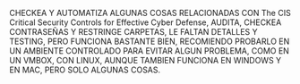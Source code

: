 CHECKEA Y AUTOMATIZA ALGUNAS COSAS RELACIONADAS CON The CIS Critical Security Controls for Effective Cyber Defense, AUDITA, CHECKEA CONTRASEÑAS Y RESTRINGE CARPETAS, LE FALTAN DETALLES Y TESTING, PERO FUNCIONA BASTANTE BIEN, RECOMIENDO PROBARLO EN UN AMBIENTE CONTROLADO PARA EVITAR ALGUN PROBLEMA, COMO EN UN VMBOX, CON LINUX, AUNQUE TAMBIEN FUNCIONA EN WINDOWS Y EN MAC, PERO SOLO ALGUNAS COSAS.
